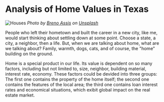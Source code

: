 # Analysis of Home Values in Texas

![Houses](https://github.com/BaiyanRen/real-estate-analysis/blob/main/Pictures/breno-assis-r3WAWU5Fi5Q-unsplash.jpeg)
*Photo by <a href="https://unsplash.com/@brenoassis?utm_source=unsplash&utm_medium=referral&utm_content=creditCopyText">Breno Assis</a> on <a href="/s/photos/house?utm_source=unsplash&utm_medium=referral&utm_content=creditCopyText">Unsplash</a>*

People who left their hometown and built the career in a new city, like me, would start thinking about settling down at some point. Choose a state, a city, a neighbor, then a life. But, when we are talking about home, what are we talking about? Family, warmth, dogs, cats, and of course, the "home" building on the ground. 

Home is a special product in our life. Its value is dependent on so many factors, including but not limited to, size, neighbor, building material, interest rate, economy. These factors could be devided into three groups: The first one contains the property of the home itself; the second one contains the features of the local area; the third one contains loan interest rates and economical situations, which exibit global impact on the real estate market. 


